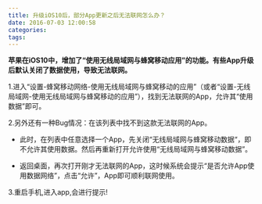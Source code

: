 ```yaml
---
title: 升级iOS10后，部分App更新之后无法联网怎么办？
date: 2016-07-03 12:00:58
categories: 
tags:
---
```


**苹果在iOS10中，增加了“使用无线局域网与蜂窝移动应用”的功能。有些App升级后默认关闭了数据使用，导致无法联网。**

1.进入“设置-蜂窝移动网络-使用无线局域网与蜂窝移动的应用”（或者“设置-无线局域网-使用无线局域网与蜂窝移动的应用”），找到无法联网的App，允许其“使用数据”即可。

2.另外还有一种Bug情况：在该列表中找不到这款无法联网的App。
<!-- more -->
* 此时，在列表中任意选择一个App，先关闭“无线局域网与蜂窝移动数据“，即不允许其使用数据。然后再重新打开允许使用“无线局域网与蜂窝移动数据”。

* 返回桌面，再次打开刚才无法联网的App，这时候系统会提示“是否允许App使用数据网络”，点击“允许”，App即可顺利联网使用。

3.重启手机,进入app,会进行提示!